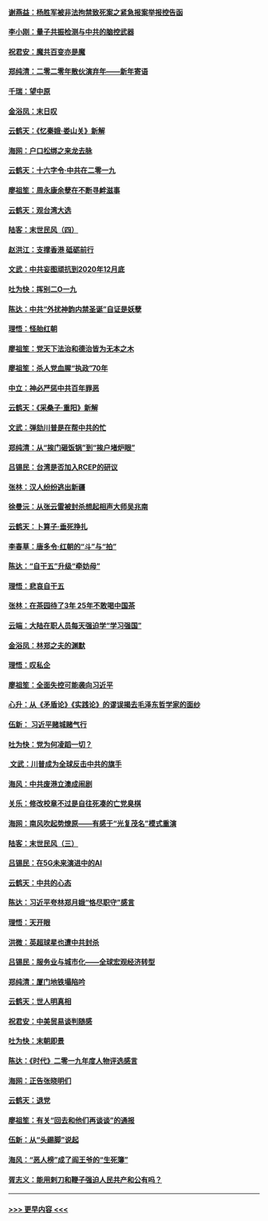 #### [谢燕益：杨胜军被非法拘禁致死案之紧急报案举报控告函](../pages/nsc993/n11756134.md?t=01010055) 
#### [李小刚：量子共振检测与中共的脑控武器](../pages/nsc993/n11754518.md?t=01010055) 
#### [祝君安：魔共百变亦是魔](../pages/nsc993/n11754469.md?t=01010055) 
#### [郑纯清：二零二零年散伙演弃年——新年寄语](../pages/nsc993/n11754195.md?t=01010055) 
#### [千瑞：望中原](../pages/nsc993/n11754159.md?t=01010055) 
#### [金浴凤：末日叹](../pages/nsc993/n11752359.md?t=01010055) 
#### [云鹤天：《忆秦娥‧娄山关》新解](../pages/nsc993/n11752348.md?t=01010055) 
#### [海网：户口松绑之来龙去脉](../pages/nsc993/n11752328.md?t=01010055) 
#### [云鹤天：十六字令‧中共在二零一九](../pages/nsc993/n11752305.md?t=01010055) 
#### [廖祖笙：周永康余孽在不断寻衅滋事](../pages/nsc993/n11751013.md?t=01010055) 
#### [云鹤天：观台湾大选](../pages/nsc993/n11751007.md?t=01010055) 
#### [陆客：末世民风（四）](../pages/nsc993/n11749203.md?t=01010055) 
#### [赵洪江：支撑香港 砥砺前行](../pages/nsc993/n11748482.md?t=01010055) 
#### [文武：中共妄图顽抗到2020年12月底](../pages/nsc993/n11748446.md?t=01010055) 
#### [吐为快：挥别二O一九](../pages/nsc993/n11748411.md?t=01010055) 
#### [陈达：中共“外扰神韵内禁圣诞”自证是妖孽](../pages/nsc993/n11748226.md?t=01010055) 
#### [理悟：怪胎红朝](../pages/nsc993/n11748206.md?t=01010055) 
#### [廖祖笙：党天下法治和德治皆为无本之木](../pages/nsc993/n11748135.md?t=01010055) 
#### [廖祖笙：杀人党血腥“执政”70年](../pages/nsc993/n11745144.md?t=01010055) 
#### [中立：神必严惩中共百年罪恶](../pages/nsc993/n11744970.md?t=01010055) 
#### [云鹤天：《采桑子‧重阳》新解](../pages/nsc993/n11744948.md?t=01010055) 
#### [文武：弹劾川普是在帮中共的忙](../pages/nsc993/n11744758.md?t=01010055) 
#### [郑纯清：从“挨门砸饭锅”到“挨户堵炉眼”](../pages/nsc993/n11744745.md?t=01010055) 
#### [吕锡民：台湾是否加入RCEP的研议](../pages/nsc993/n11744701.md?t=01010055) 
#### [张林：汉人纷纷逃出新疆](../pages/nsc993/n11743530.md?t=01010055) 
#### [徐曼沅：从张云雷被封杀想起相声大师吴兆南](../pages/nsc993/n11741816.md?t=01010055) 
#### [云鹤天：卜算子‧垂死挣扎](../pages/nsc993/n11739956.md?t=01010055) 
#### [李春草：唐多令‧红朝的“斗”与“拍”](../pages/nsc993/n11739830.md?t=01010055) 
#### [陈达：“自干五”升级“牵妨母”](../pages/nsc993/n11739724.md?t=01010055) 
#### [理悟：悲哀自干五](../pages/nsc993/n11739547.md?t=01010055) 
#### [张林：在茶园待了3年 25年不敢喝中国茶](../pages/nsc993/n11739240.md?t=01010055) 
#### [云端：大陆在职人员每天强迫学“学习强国”](../pages/nsc993/n11738735.md?t=01010055) 
#### [金浴凤：林郑之夫的渊默](../pages/nsc993/n11737735.md?t=01010055) 
#### [理悟：叹私企](../pages/nsc993/n11737715.md?t=01010055) 
#### [廖祖笙：全面失控可能袭向习近平](../pages/nsc993/n11737704.md?t=01010055) 
#### [心升：从《矛盾论》《实践论》的谬误揭去毛泽东哲学家的面纱](../pages/nsc993/n11736962.md?t=01010055) 
#### [伍新： 习近平赌城赌气行](../pages/nsc993/n11736929.md?t=01010055) 
#### [吐为快：党为何凌蹈一切？](../pages/nsc993/n11736915.md?t=01010055) 
#### [ 文武：川普成为全球反击中共的旗手](../pages/nsc993/n11736882.md?t=01010055) 
#### [海风：中共废港立澳成闹剧](../pages/nsc993/n11735857.md?t=01010055) 
#### [关乐：修改校章不过是自往死凑的亡党臭棋](../pages/nsc993/n11735097.md?t=01010055) 
#### [海网：南风吹起势燎原——有感于“光复茂名”模式重演](../pages/nsc993/n11732308.md?t=01010055) 
#### [陆客：末世民风（三）](../pages/nsc993/n11732211.md?t=01010055) 
#### [吕锡民：在5G未来演进中的AI](../pages/nsc993/n11730010.md?t=01010055) 
#### [云鹤天：中共的心态](../pages/nsc993/n11729906.md?t=01010055) 
#### [陈达：习近平夸林郑月娥“恪尽职守”感言](../pages/nsc993/n11729881.md?t=01010055) 
#### [理悟：天开眼](../pages/nsc993/n11729699.md?t=01010055) 
#### [洪微：英超球星也遭中共封杀](../pages/nsc993/n11727243.md?t=01010055) 
#### [吕锡民：服务业与城市化——全球宏观经济转型](../pages/nsc993/n11725845.md?t=01010055) 
#### [郑纯清：厦门地铁塌陷吟](../pages/nsc993/n11725813.md?t=01010055) 
#### [云鹤天：世人明真相](../pages/nsc993/n11725621.md?t=01010055) 
#### [祝君安：中美贸易谈判随感](../pages/nsc993/n11725609.md?t=01010055) 
#### [吐为快：末朝即景](../pages/nsc993/n11723365.md?t=01010055) 
#### [陈达：《时代》二零一九年度人物评选感言](../pages/nsc993/n11723337.md?t=01010055) 
#### [海网：正告张晓明们](../pages/nsc993/n11723228.md?t=01010055) 
#### [云鹤天：退党](../pages/nsc993/n11723056.md?t=01010055) 
#### [廖祖笙：有关“回去和他们再谈谈”的通报](../pages/nsc993/n11722442.md?t=01010055) 
#### [伍新：从“头踢脚”说起](../pages/nsc993/n11722429.md?t=01010055) 
#### [海风：“恶人榜”成了阎王爷的“生死簿”](../pages/nsc993/n11722272.md?t=01010055) 
#### [胥志义：能用剌刀和鞭子强迫人民共产和公有吗？](../pages/nsc993/n11720569.md?t=01010055) 

----
#### [ >>> 更早内容 <<< ](../indexes/nsc993-earlier.md)
